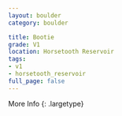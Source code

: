 ```yaml
---
layout: boulder
category: boulder

title: Bootie
grade: V1
location: Horsetooth Reservoir
tags:
- v1
- horsetooth_reservoir
full_page: false
---
```




More Info
{: .largetype}

